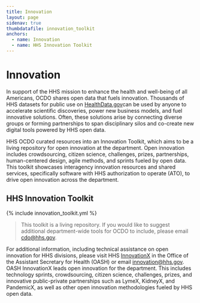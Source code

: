 ```yaml
---
title: Innovation
layout: page
sidenav: true
thumbdatafile: innovation_toolkit
anchors:
  - name: Innovation
  - name: HHS Innovation Toolkit
---
```


# Innovation

In support of the HHS mission to enhance the health and well-being of all Americans, OCDO shares open data that fuels innovation. Thousands of HHS datasets for public use on [HealthData.gov](healthdata.gov)can be used by anyone to accelerate scientific discoveries, power new business models, and fuel innovative solutions.  Often, these solutions arise by connecting diverse groups or forming partnerships to span disciplinary silos and co-create new digital tools powered by HHS open data. 

HHS OCDO curated resources into an Innovation Toolkit, which aims to be a living repository for open innovation at the department. Open innovation includes crowdsourcing, citizen science, challenges, prizes, partnerships, human-centered design, agile methods, and sprints fueled by open data. This toolkit showcases interagency innovation resources and shared services, specifically software with HHS authorization to operate (ATO), to drive open innovation across the department.

## HHS Innovation Toolkit

{% include innovation_toolkit.yml %}

> This toolkit is a living repository. If you would like to suggest additional department-wide tools for OCDO to include, please email [cdo@hhs.gov](mailto:cdo@hhs.gov). 

For additional information, including technical assistance on open innovation for HHS divisions, please visit HHS [InnovationX](https://www.hhs.gov/ash/osm/innovationx/index.html) in the Office of the Assistant Secretary for Health (OASH) or email [innovation@hhs.gov](mailto:innovation@hhs.gov). OASH InnovationX leads open innovation for the department. This includes technology sprints, crowdsourcing, citizen science, challenges, prizes, and innovative public-private partnerships such as LymeX, KidneyX, and PandemicX, as well as other open innovation methodologies fueled by HHS open data.
